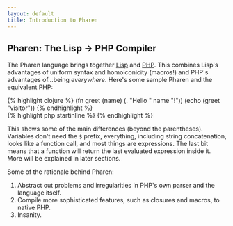 ```yaml
---
layout: default
title: Introduction to Pharen
---
```


## Pharen: The Lisp -> PHP Compiler ##

The Pharen language brings together [Lisp](http://en.wikipedia.org/wiki/Lisp_%28programming_language%29)
and [PHP](http://php.net/). This combines Lisp's advantages of uniform syntax and homoiconicity (macros!)
and PHP's advantages of...being <em>everywhere</em>. Here's some sample Pharen and the equivalent PHP:

<div class='code-left'>
{% highlight clojure %}
(fn greet (name)
    (. "Hello " name "!"))
(echo (greet "visitor"))
{% endhighlight %}
</div>
<div class='code-right'>
{% highlight php startinline %}
<?php
function greet($name){
    return "Hello " . $name . "!";
}
echo greet("visitor");
?>
{% endhighlight %}
</div>

This shows some of the main differences (beyond the parentheses). Variables don't need the `$` prefix,
everything, including string concatenation, looks like a function call,
and most things are expressions. The last bit means that a function will return the last evaluated expression
inside it. More will be explained in later sections.

Some of the rationale behind Pharen:
1. Abstract out problems and irregularities in PHP's own parser and the language itself.
2. Compile more sophisticated features, such as closures and macros, to native PHP.
3. Insanity.